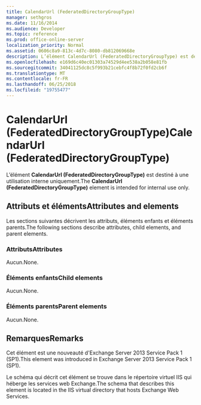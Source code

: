 ```yaml
---
title: CalendarUrl (FederatedDirectoryGroupType)
manager: sethgros
ms.date: 11/16/2014
ms.audience: Developer
ms.topic: reference
ms.prod: office-online-server
localization_priority: Normal
ms.assetid: 0606c8a9-813c-4d7c-8080-db812069668e
description: L’élément CalendarUrl (FederatedDirectoryGroupType) est destiné à une utilisation interne uniquement.
ms.openlocfilehash: e169d6c40ec01303a74529d4ee538a2b058e81fb
ms.sourcegitcommit: 34041125dc8c5f993b21cebfc4f8b72f0fd2cb6f
ms.translationtype: MT
ms.contentlocale: fr-FR
ms.lasthandoff: 06/25/2018
ms.locfileid: "19755477"
---
```

# <a name="calendarurl-federateddirectorygrouptype"></a><span data-ttu-id="b95ce-103">CalendarUrl (FederatedDirectoryGroupType)</span><span class="sxs-lookup"><span data-stu-id="b95ce-103">CalendarUrl (FederatedDirectoryGroupType)</span></span>

<span data-ttu-id="b95ce-104">L’élément **CalendarUrl (FederatedDirectoryGroupType)** est destiné à une utilisation interne uniquement.</span><span class="sxs-lookup"><span data-stu-id="b95ce-104">The **CalendarUrl (FederatedDirectoryGroupType)** element is intended for internal use only.</span></span> 

## <a name="attributes-and-elements"></a><span data-ttu-id="b95ce-105">Attributs et éléments</span><span class="sxs-lookup"><span data-stu-id="b95ce-105">Attributes and elements</span></span>

<span data-ttu-id="b95ce-106">Les sections suivantes décrivent les attributs, éléments enfants et éléments parents.</span><span class="sxs-lookup"><span data-stu-id="b95ce-106">The following sections describe attributes, child elements, and parent elements.</span></span>
  
### <a name="attributes"></a><span data-ttu-id="b95ce-107">Attributs</span><span class="sxs-lookup"><span data-stu-id="b95ce-107">Attributes</span></span>

<span data-ttu-id="b95ce-108">Aucun.</span><span class="sxs-lookup"><span data-stu-id="b95ce-108">None.</span></span>
  
### <a name="child-elements"></a><span data-ttu-id="b95ce-109">Éléments enfants</span><span class="sxs-lookup"><span data-stu-id="b95ce-109">Child elements</span></span>

<span data-ttu-id="b95ce-110">Aucun.</span><span class="sxs-lookup"><span data-stu-id="b95ce-110">None.</span></span>
  
### <a name="parent-elements"></a><span data-ttu-id="b95ce-111">Éléments parents</span><span class="sxs-lookup"><span data-stu-id="b95ce-111">Parent elements</span></span>

<span data-ttu-id="b95ce-112">Aucun.</span><span class="sxs-lookup"><span data-stu-id="b95ce-112">None.</span></span>
  
## <a name="remarks"></a><span data-ttu-id="b95ce-113">Remarques</span><span class="sxs-lookup"><span data-stu-id="b95ce-113">Remarks</span></span>

<span data-ttu-id="b95ce-114">Cet élément est une nouveauté d'Exchange Server 2013 Service Pack 1 (SP1).</span><span class="sxs-lookup"><span data-stu-id="b95ce-114">This element was introduced in Exchange Server 2013 Service Pack 1 (SP1).</span></span>
  
<span data-ttu-id="b95ce-115">Le schéma qui décrit cet élément se trouve dans le répertoire virtuel IIS qui héberge les services web Exchange.</span><span class="sxs-lookup"><span data-stu-id="b95ce-115">The schema that describes this element is located in the IIS virtual directory that hosts Exchange Web Services.</span></span>
  

